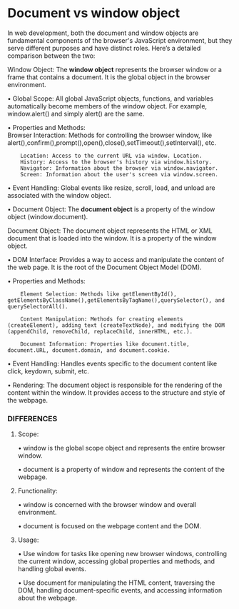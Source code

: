 ﻿# Document vs window object

In web development, both the document and window objects are fundamental components of the browser's JavaScript environment, but they serve different purposes and have distinct roles. Here’s a detailed comparison between the two:

Window Object: The **window object** represents the browser window or a frame that contains a document. It is the global object in the browser environment.

•	Global Scope: All global JavaScript objects, functions, and variables automatically become members of the window object. For example, window.alert() and simply alert() are the same.

•	Properties and Methods:               
        Browser Interaction: Methods for controlling the browser window, like alert(),confirm(),prompt(),open(),close(),setTimeout(),setInterval(), etc.

        Location: Access to the current URL via window. Location.
        History: Access to the browser's history via window.history.
        Navigator: Information about the browser via window.navigator.
        Screen: Information about the user's screen via window.screen.
•	Event Handling: Global events like resize, scroll, load, and unload are associated with the window object.

•	Document Object: The **document object** is a property of the window object (window.document).

Document Object: The document object represents the HTML or XML document that is loaded into the window. It is a property of the window object.

•	DOM Interface: Provides a way to access and manipulate the content of the web page. It is the root of the Document Object Model (DOM).

•	Properties and Methods:

        Element Selection: Methods like getElementById(),      getElementsByClassName(),getElementsByTagName(),querySelector(), and querySelectorAll().

        Content Manipulation: Methods for creating elements (createElement), adding text (createTextNode), and modifying the DOM (appendChild, removeChild, replaceChild, innerHTML, etc.).

        Document Information: Properties like document.title, document.URL, document.domain, and document.cookie.
•	Event Handling: Handles events specific to the document content like click, keydown, submit, etc.

•	Rendering: The document object is responsible for the rendering of the content within the window. It provides access to the structure and style of the webpage.

 ### DIFFERENCES
 
1. Scope:
   
     •	window is the global scope object and represents the entire browser window.

     •	document is a property of window and represents the content of the webpage.

2. Functionality:
   
     •	window is concerned with the browser window and overall environment.

     •	document is focused on the webpage content and the DOM.

3. Usage:
   
     •	Use window for tasks like opening new browser windows, controlling the current window, accessing global properties and methods, and handling global events.

     •	Use document for manipulating the HTML content, traversing the DOM, handling document-specific events, and accessing information about the webpage.





